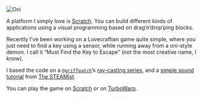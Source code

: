 ![Oni](//cacilhas.info/img/oni.png)

A platform I simply love is [Scratch](https://scratch.mit.edu/). You can build different kinds of applications using a visual programming based on drag’n’drop’ping blocks.

Recently I’ve been working on a Lovecraftian game quite simple, where you just need to find a key using a sensor, while running away from a oni-style demon. I call it “Must Find the Key to Escape” (not the most creative name, I know).

I based the code on a [`@griffpatch`](https://scratch.mit.edu/users/griffpatch/)’s [ray-casting series](https://www.youtube.com/watch?v=M1c5TcdITVs), and a [simple sound tutorial](https://www.youtube.com/watch?v=v99RKhePxw8) from [The STEAMist](https://scratch.mit.edu/users/ThePhantomAnimator/).

You can play the game on [Scratch](https://scratch.mit.edu/projects/806344631/) or on [TurboWarp](https://experiments.turbowarp.org/pointerlock/806344631).

</center></p></x-turndown>